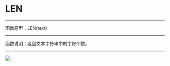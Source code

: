 # LEN
*****
函数原型：LEN(text)
*****
函数说明：返回文本字符串中的字符个数。
*****

![](http://docfiles.baibaoyun.com/FmhRgeZMwo4ct_xogWzEWoWDIRmp)